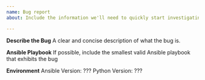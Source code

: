 ```yaml
---
name: Bug report
about: Include the information we'll need to quickly start investigating an bug

---
```


**Describe the Bug**
A clear and concise description of what the bug is.

**Ansible Playbook**
If possible, include the smallest valid Ansible playbook that exhibits the bug

**Environment**
Ansible Version: ???
Python Version: ???
